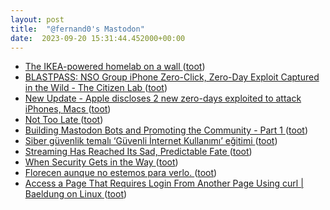 ```yaml
---
layout: post
title:  "@fernand0's Mastodon"
date:  2023-09-20 15:31:44.452000+00:00
---
```

*  [The IKEA-powered homelab on a wall ](https://ounapuu.ee/posts/2023/09/07/ikea-powered-homelab) ([toot](https://mastodon.social/@fernand0/111098193801935108))
*  [BLASTPASS: NSO Group iPhone Zero-Click, Zero-Day Exploit Captured in the Wild - The Citizen Lab ](https://citizenlab.ca/2023/09/blastpass-nso-group-iphone-zero-click-zero-day-exploit-captured-in-the-wild) ([toot](https://mastodon.social/@fernand0/111097849041536191))
*  [New Update - Apple discloses 2 new zero-days exploited to attack iPhones, Macs ](https://malwaretips.com/threads/apple-discloses-2-new-zero-days-exploited-to-attack-iphones-macs.125702) ([toot](https://mastodon.social/@fernand0/111097217944578489))
*  [Not Too Late ](https://evanp.me/2023/09/08/not-too-late) ([toot](https://mastodon.social/@fernand0/111097043609758253))
*  [Building Mastodon Bots and Promoting the Community - Part 1 ](https://cosimameyer.com/post/2023-04-25-building-mastodon-bots-and-promoting-the-community) ([toot](https://mastodon.social/@fernand0/111096716333286632))
*  [Siber güvenlik temalı ‘Güvenli İnternet Kullanımı’ eğitimi ](https://www.iha.com.tr/eskisehir-haberleri/siber-guvenlik-temali-guvenli-internet-kullanimi-egitimi-3392810) ([toot](https://mastodon.social/@fernand0/111096503347066892))
*  [Streaming Has Reached Its Sad, Predictable Fate ](https://www.theatlantic.com/technology/archive/2023/09/streaming-services-netflix-max-cost/675264) ([toot](https://mastodon.social/@fernand0/111096384148670310))
*  [When Security Gets in the Way ](https://jnd.org/when-security-gets-in-the-way) ([toot](https://mastodon.social/@fernand0/111093075479843824))
*  [Florecen aunque no estemos para verlo. ](https://avecesunafoto.wordpress.com/2023/09/18/florecen-aunque-no-estemos-para-verlo) ([toot](https://mastodon.social/@fernand0/111093038914006867))
*  [Access a Page That Requires Login From Another Page Using curl \| Baeldung on Linux ](https://www.baeldung.com/linux/curl-access-page-login-from-anothe) ([toot](https://mastodon.social/@fernand0/111092731544434855))
